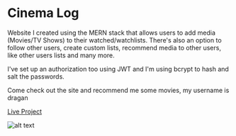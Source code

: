 # Cinema Log

Website I created using the MERN stack that allows users to add media (Movies/TV Shows) to their watched/watchlists. There's also an option to follow other users, create custom lists, recommend media to other users, like other users lists and many more.

I've set up an authorization too using JWT and I'm using bcrypt to hash and salt the passwords. 

Come check out the site and recommend me some movies, my username is dragan


<a href="https://draganstefanovic12.github.io/Cinema-log/#/">Live Project</a>

![alt text](https://i.imgur.com/Doasp9H.jpeg)
